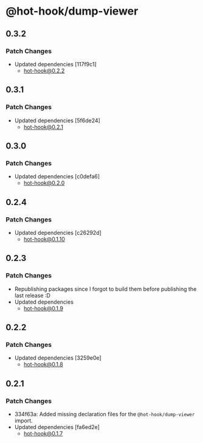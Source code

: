 # @hot-hook/dump-viewer

## 0.3.2

### Patch Changes

- Updated dependencies [117f9c1]
  - hot-hook@0.2.2

## 0.3.1

### Patch Changes

- Updated dependencies [5f6de24]
  - hot-hook@0.2.1

## 0.3.0

### Patch Changes

- Updated dependencies [c0defa6]
  - hot-hook@0.2.0

## 0.2.4

### Patch Changes

- Updated dependencies [c26292d]
  - hot-hook@0.1.10

## 0.2.3

### Patch Changes

- Republishing packages since I forgot to build them before publishing the last release :D
- Updated dependencies
  - hot-hook@0.1.9

## 0.2.2

### Patch Changes

- Updated dependencies [3259e0e]
  - hot-hook@0.1.8

## 0.2.1

### Patch Changes

- 334f63a: Added missing declaration files for the `@hot-hook/dump-viewer` import.
- Updated dependencies [fa6ed2e]
  - hot-hook@0.1.7
